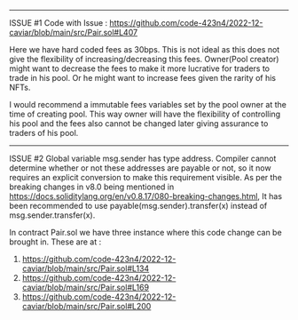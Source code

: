 ---------------------------------------------------------------------------------------------------------------------------------------------------------------
ISSUE #1
Code with Issue : https://github.com/code-423n4/2022-12-caviar/blob/main/src/Pair.sol#L407

Here we have hard coded fees as 30bps. This is not ideal as this does not give the flexibility of increasing/decreasing this fees. Owner(Pool creator) might want to decrease the fees to make it more lucrative for traders to trade in his pool. Or he might want to increase fees given the rarity of his NFTs.

I would recommend a immutable fees variables set by the pool owner at the time of creating pool. This way owner will have the flexibility of controlling his pool and the fees also cannot be changed later giving assurance to traders of his pool.

---------------------------------------------------------------------------------------------------------------------------------------------------------------

ISSUE #2
Global variable msg.sender has type address. Compiler cannot determine whether or not these addresses are payable or not, so it now requires an explicit conversion to make this requirement visible.
As per the breaking changes in v8.0 being mentioned in https://docs.soliditylang.org/en/v0.8.17/080-breaking-changes.html, It has been recommended to use payable(msg.sender).transfer(x) instead of msg.sender.transfer(x).

In contract Pair.sol we have three instance where this code change can be brought in. These are at :
1) https://github.com/code-423n4/2022-12-caviar/blob/main/src/Pair.sol#L134
2) https://github.com/code-423n4/2022-12-caviar/blob/main/src/Pair.sol#L169
3) https://github.com/code-423n4/2022-12-caviar/blob/main/src/Pair.sol#L200